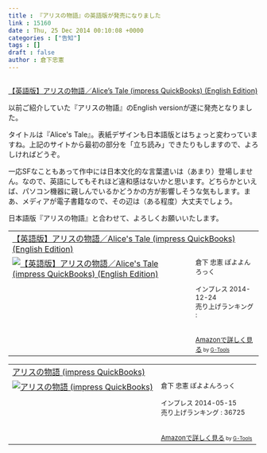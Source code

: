 ```yaml
---
title : 『アリスの物語』の英語版が発売になりました
link : 15160
date : Thu, 25 Dec 2014 00:10:08 +0000
categories : ["告知"]
tags : []
draft : false
author : 倉下忠憲
---
```



<img src="http://quickbooks.impress.jp/wp-content/uploads/2014/12/844392521100000010061.jpg" alt="" />

<a href="http://quickbooks.impress.jp/?p=2538" target="_blank">【英語版】アリスの物語／Alice’s Tale (impress QuickBooks) (English Edition)</a>

以前ご紹介していた『アリスの物語』のEnglish versionが遂に発売となりました。

タイトルは『Alice's Tale』。表紙デザインも日本語版とはちょっと変わっていますね。上記のサイトから最初の部分を「立ち読み」できたりもしますので、よろしければどうぞ。

一応SFなこともあって作中には日本文化的な言葉遣いは（あまり）登場しません。なので、英語にしてもそれほど違和感はないかと思います。どちらかといえば、パソコン機器に親しんでいるかどうかの方が影響しそうな気もします。まあ、メディアが電子書籍なので、その辺は（ある程度）大丈夫でしょう。

日本語版『アリスの物語』と合わせて、よろしくお願いいたします。

<table  border="0" cellpadding="5"><tr><td colspan="2"><a href="http://www.amazon.co.jp/%E3%80%90%E8%8B%B1%E8%AA%9E%E7%89%88%E3%80%91%E3%82%A2%E3%83%AA%E3%82%B9%E3%81%AE%E7%89%A9%E8%AA%9E%EF%BC%8FAlices-impress-QuickBooks-English-Edition-ebook/dp/B00R3VYGTA%3FSubscriptionId%3D15SMZCTB9V8NGR2TW082%26tag%3Drashita1000-22%26linkCode%3Dxm2%26camp%3D2025%26creative%3D165953%26creativeASIN%3DB00R3VYGTA" target="_blank">【英語版】アリスの物語／Alice's Tale (impress QuickBooks) (English Edition)</a><img src="http://www.assoc-amazon.jp/e/ir?t=rashita1000-22&l=ur2&o=9" width="1" height="1" style="border: none;" alt="" /></td></tr><tr><td valign="top"><a href="http://www.amazon.co.jp/%E3%80%90%E8%8B%B1%E8%AA%9E%E7%89%88%E3%80%91%E3%82%A2%E3%83%AA%E3%82%B9%E3%81%AE%E7%89%A9%E8%AA%9E%EF%BC%8FAlices-impress-QuickBooks-English-Edition-ebook/dp/B00R3VYGTA%3FSubscriptionId%3D15SMZCTB9V8NGR2TW082%26tag%3Drashita1000-22%26linkCode%3Dxm2%26camp%3D2025%26creative%3D165953%26creativeASIN%3DB00R3VYGTA" target="_blank"><img src="http://ecx.images-amazon.com/images/I/61gS9OhGw2L._SL160_.jpg" border="0" alt="【英語版】アリスの物語／Alice's Tale (impress QuickBooks) (English Edition)" /></a></td><td valign="top"><font size="-1">倉下 忠憲 ぽよよんろっく <br /><br />インプレス  2014-12-24<br />売り上げランキング : <br /><br /><br /><a href="http://www.amazon.co.jp/%E3%80%90%E8%8B%B1%E8%AA%9E%E7%89%88%E3%80%91%E3%82%A2%E3%83%AA%E3%82%B9%E3%81%AE%E7%89%A9%E8%AA%9E%EF%BC%8FAlices-impress-QuickBooks-English-Edition-ebook/dp/B00R3VYGTA%3FSubscriptionId%3D15SMZCTB9V8NGR2TW082%26tag%3Drashita1000-22%26linkCode%3Dxm2%26camp%3D2025%26creative%3D165953%26creativeASIN%3DB00R3VYGTA" target="_blank">Amazonで詳しく見る</a></font><font size="-2"> by <a href="http://www.goodpic.com/mt/aws/index.html" >G-Tools</a></font></td></tr></table>


<table  border="0" cellpadding="5"><tr><td colspan="2"><a href="http://www.amazon.co.jp/%E3%82%A2%E3%83%AA%E3%82%B9%E3%81%AE%E7%89%A9%E8%AA%9E-impress-QuickBooks-%E5%80%89%E4%B8%8B-%E5%BF%A0%E6%86%B2-ebook/dp/B00K1E2026%3FSubscriptionId%3D15SMZCTB9V8NGR2TW082%26tag%3Drashita1000-22%26linkCode%3Dxm2%26camp%3D2025%26creative%3D165953%26creativeASIN%3DB00K1E2026" target="_blank">アリスの物語 (impress QuickBooks)</a><img src="http://www.assoc-amazon.jp/e/ir?t=rashita1000-22&l=ur2&o=9" width="1" height="1" style="border: none;" alt="" /></td></tr><tr><td valign="top"><a href="http://www.amazon.co.jp/%E3%82%A2%E3%83%AA%E3%82%B9%E3%81%AE%E7%89%A9%E8%AA%9E-impress-QuickBooks-%E5%80%89%E4%B8%8B-%E5%BF%A0%E6%86%B2-ebook/dp/B00K1E2026%3FSubscriptionId%3D15SMZCTB9V8NGR2TW082%26tag%3Drashita1000-22%26linkCode%3Dxm2%26camp%3D2025%26creative%3D165953%26creativeASIN%3DB00K1E2026" target="_blank"><img src="http://ecx.images-amazon.com/images/I/517CiZk5JrL._SL160_.jpg" border="0" alt="アリスの物語 (impress QuickBooks)" /></a></td><td valign="top"><font size="-1">倉下 忠憲 ぽよよんろっく <br /><br />インプレス  2014-05-15<br />売り上げランキング : 36725<br /><br /><br /><a href="http://www.amazon.co.jp/%E3%82%A2%E3%83%AA%E3%82%B9%E3%81%AE%E7%89%A9%E8%AA%9E-impress-QuickBooks-%E5%80%89%E4%B8%8B-%E5%BF%A0%E6%86%B2-ebook/dp/B00K1E2026%3FSubscriptionId%3D15SMZCTB9V8NGR2TW082%26tag%3Drashita1000-22%26linkCode%3Dxm2%26camp%3D2025%26creative%3D165953%26creativeASIN%3DB00K1E2026" target="_blank">Amazonで詳しく見る</a></font><font size="-2"> by <a href="http://www.goodpic.com/mt/aws/index.html" >G-Tools</a></font></td></tr></table>
